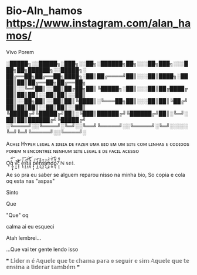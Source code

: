 # Bio-Aln_hamos https://www.instagram.com/alan_hamos/
Vivo Porem

░█████╗░░█████╗░███╗░░██╗░██████╗██╗░░░██╗███╗░░░███╗██╗██████╗░░█████╗░
██╔══██╗██╔══██╗████╗░██║██╔════╝██║░░░██║████╗░████║██║██╔══██╗██╔══██╗
██║░░╚═╝██║░░██║██╔██╗██║╚█████╗░██║░░░██║██╔████╔██║██║██║░░██║██║░░██║
██║░░██╗██║░░██║██║╚████║░╚═══██╗██║░░░██║██║╚██╔╝██║██║██║░░██║██║░░██║
╚█████╔╝╚█████╔╝██║░╚███║██████╔╝╚██████╔╝██║░╚═╝░██║██║██████╔╝╚█████╔╝
░╚════╝░░╚════╝░╚═╝░░╚══╝╚═════╝░░╚═════╝░╚═╝░░░░░╚═╝╚═╝╚═════╝░░╚════╝░

Aᴄʜᴇɪ Hʏᴘᴇʀ ʟᴇɢᴀʟ ᴀ ɪᴅᴇɪᴀ ᴅᴇ ғᴀᴢᴇʀ ᴜᴍᴀ ʙɪᴏ ᴇᴍ ᴜᴍ sɪᴛᴇ ᴄᴏᴍ ʟɪɴʜᴀs ᴇ ᴄᴏᴅɪɢᴏs ᴘᴏʀᴇᴍ ɴ ᴇɴᴄᴏɴᴛʀᴇɪ ɴᴇɴʜᴜᴍ sɪᴛᴇ ʟᴇɢᴀʟ ᴇ ᴅᴇ ғᴀᴄɪʟ ᴀᴄᴇssᴏ

O͓͎͑͑͘q̺͙͙̾̿͠ v͔͕͖̚͝͝c̞̞̝͒͐ e̢̘̘̒̈́͝s͎͙̠̈́͘͘t͔̠̼̿͝͝á̡̪̘͋̓̚ p̟͉̘̈́͠e͙͙̪̽͑͠n̢̫͌͋͜s̫͓͕͐͊̕a̢̦̓̕͜͝ǹ͎̫͓̈́̓d̢͇̠͒͆͝o͇̫͉̔͌͆?͙͕̠̈́͌́ ℕ 𝕤𝕖𝕚.

Ae so pra eu saber se alguem reparou nisso na minha bio, So copia e cola oq esta nas "aspas"




Sinto 









Que









"Que" oq









calma ai eu esqueci









Atah lembrei...









...Que vai ter gente lendo isso









❞ 𝕃𝕚́𝕕𝕖𝕣 𝕟 𝕖́ 𝔸𝕢𝕦𝕖𝕝𝕖 𝕢𝕦𝕖 𝕥𝕖 𝕔𝕙𝕒𝕞𝕒 𝕡𝕒𝕣𝕒 𝕠 𝕤𝕖𝕘𝕦𝕚𝕣 𝕖 𝕤𝕚𝕞 𝔸𝕢𝕦𝕖𝕝𝕖 𝕢𝕦𝕖 𝕥𝕖 𝕖𝕟𝕤𝕚𝕟𝕒 𝕒 𝕝𝕚𝕕𝕖𝕣𝕒𝕣 𝕥𝕒𝕞𝕓𝕖́𝕞 ❞

